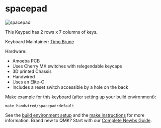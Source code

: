 # spacepad

![spacepad](http://.jpg)

This Keypad has 2 rows x 7 columns of keys.

Keyboard Maintainer: [Timo Brune](https://github.com/jmcameron)  

Hardware:
  * Amoeba PCB
  * Uses Cherry MX switches with relegendable keycaps
  * 3D printed Chassis
  * Handwired
  * Uses an Elite-C
  * Includes a reset switch accessible by a hole on the back

Make example for this keyboard (after setting up your build environment):

    make handwired/spacepad:default

See the [build environment setup](https://docs.qmk.fm/#/getting_started_build_tools) and the [make instructions](https://docs.qmk.fm/#/getting_started_make_guide) for more information. Brand new to QMK? Start with our [Complete Newbs Guide](https://docs.qmk.fm/#/newbs).
